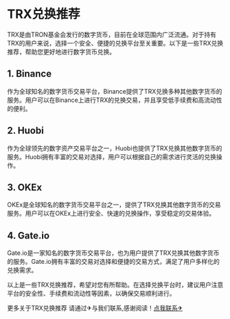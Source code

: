 # TRX兑换推荐

TRX是由TRON基金会发行的数字货币，目前在全球范围内广泛流通。对于持有TRX的用户来说，选择一个安全、便捷的兑换平台至关重要。以下是一些TRX兑换推荐，帮助您更好地进行数字货币兑换。

## 1. Binance

作为全球知名的数字货币交易平台，Binance提供了TRX兑换多种其他数字货币的服务。用户可以在Binance上进行TRX的兑换交易，并且享受低手续费和高流动性的便利。

## 2. Huobi

作为全球领先的数字资产交易平台之一，Huobi也提供了TRX兑换其他数字货币的服务。Huobi拥有丰富的交易对选择，用户可以根据自己的需求进行灵活的兑换操作。

## 3. OKEx

OKEx是全球知名的数字货币交易平台之一，提供了TRX兑换其他数字货币的交易服务。用户可以在OKEx上进行安全、快速的兑换操作，享受稳定的交易体验。

## 4. Gate.io

Gate.io是一家知名的数字货币交易平台，也为用户提供了TRX兑换其他数字货币的服务。Gate.io拥有丰富的交易对选择和便捷的交易方式，满足了用户多样化的兑换需求。

以上是一些TRX兑换推荐，希望对您有所帮助。在选择兑换平台时，建议用户注意平台的安全性、手续费和流动性等因素，以确保交易顺利进行。

更多关于TRX兑换推荐 请通过✈与我们联系,感谢阅读！[点我联系✈](https://mail.G208.com)